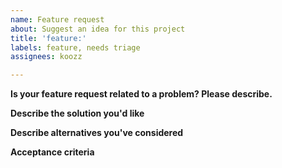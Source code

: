 ```yaml
---
name: Feature request
about: Suggest an idea for this project
title: 'feature:'
labels: feature, needs triage
assignees: koozz

---
```


**Is your feature request related to a problem? Please describe.**
<!-- A clear and concise description of what the problem is. Ex. I'm always frustrated when [...] -->

**Describe the solution you'd like**
<!-- A clear and concise description of what you want to happen. -->

**Describe alternatives you've considered**
<!-- A clear and concise description of any alternative solutions or features you've considered. -->

**Acceptance criteria**
<!-- Add criteria if already known, or updated during triage
- [ ] criteria
-->
